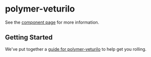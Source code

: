 polymer-veturilo
================

See the [component page](http://.github.io/polymer-veturilo) for more information.

## Getting Started

We've put together a [guide for polymer-veturilo](http://www.polymer-project.org/docs/start/reusableelements.html) to help get you rolling.
